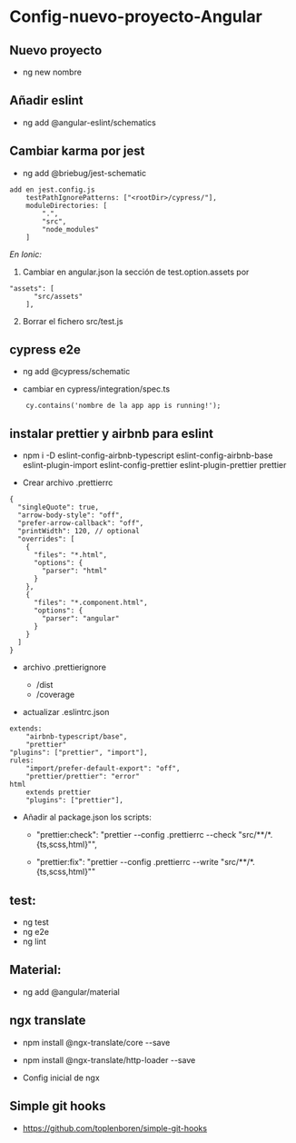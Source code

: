 # Config-nuevo-proyecto-Angular

## Nuevo proyecto

* ng new nombre

## Añadir eslint

* ng add @angular-eslint/schematics

## Cambiar karma por jest

* ng add @briebug/jest-schematic

~~~
add en jest.config.js
	testPathIgnorePatterns: ["<rootDir>/cypress/"],
	moduleDirectories: [
		".",
		"src",
		"node_modules"
	]
~~~

_En Ionic:_
	
1. Cambiar en angular.json la sección de test.option.assets por 
~~~
"assets": [
      "src/assets"
    ],
~~~
2. Borrar el fichero src/test.js
	
## cypress e2e

* ng add @cypress/schematic

* cambiar en cypress/integration/spec.ts
~~~
	cy.contains('nombre de la app app is running!');
~~~

## instalar prettier y airbnb para eslint

* npm i -D eslint-config-airbnb-typescript eslint-config-airbnb-base eslint-plugin-import eslint-config-prettier eslint-plugin-prettier prettier

* Crear archivo .prettierrc
~~~
{
  "singleQuote": true,
  "arrow-body-style": "off",
  "prefer-arrow-callback": "off",
  "printWidth": 120, // optional
  "overrides": [
    {
      "files": "*.html",
      "options": {
        "parser": "html"
      }
    },
    {
      "files": "*.component.html",
      "options": {
        "parser": "angular"
      }
    }
  ]
}
~~~

* archivo .prettierignore
	+ /dist
	+ /coverage

* actualizar .eslintrc.json

~~~
extends: 
	"airbnb-typescript/base",
	"prettier"
"plugins": ["prettier", "import"],
rules:
	"import/prefer-default-export": "off",
	"prettier/prettier": "error"	
html 
	extends prettier
	"plugins": ["prettier"],
~~~

* Añadir al package.json los scripts:

	+ "prettier:check": "prettier --config .prettierrc --check \"src/**/*.{ts,scss,html}\"",

	+ "prettier:fix": "prettier --config .prettierrc --write \"src/**/*.{ts,scss,html}\""

## test:

* ng test
* ng e2e
* ng lint

## Material:
	
* ng add @angular/material

## ngx translate

* npm install @ngx-translate/core --save

* npm install @ngx-translate/http-loader --save

* Config inicial de ngx

## Simple git hooks

* https://github.com/toplenboren/simple-git-hooks
